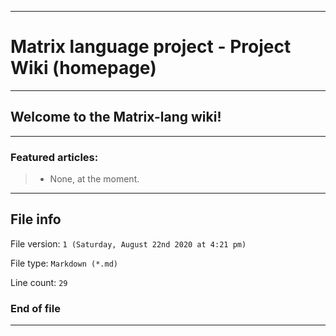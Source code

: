 
***

# Matrix language project - Project Wiki (homepage)

***

## Welcome to the Matrix-lang wiki!

***

### Featured articles:

> * None, at the moment.

***

## File info

File version: `1 (Saturday, August 22nd 2020 at 4:21 pm)`

File type: `Markdown (*.md)`

Line count: `29`

### End of file

***
